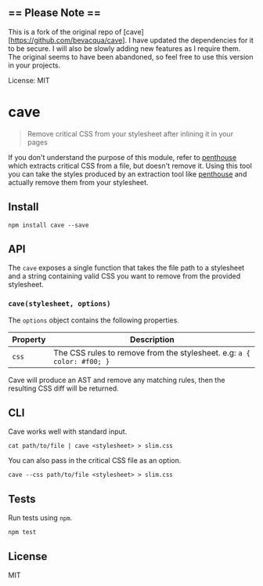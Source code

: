 ## == Please Note ==
This is a fork of the original repo of [cave][https://github.com/bevacqua/cave]. I have updated the dependencies for it to be secure. I will also be slowly adding new features as I require them. The original seems to have been abandoned, so feel free to use this version in your projects.

License: MIT

# cave

> Remove critical CSS from your stylesheet after inlining it in your pages

If you don't understand the purpose of this module, refer to [penthouse][1] which extracts critical CSS from a file, but doesn't remove it. Using this tool you can take the styles produced by an extraction tool like [penthouse][1] and actually remove them from your stylesheet.

## Install

```shell
npm install cave --save
```

## API

The `cave` exposes a single function that takes the file path to a stylesheet and a string containing valid CSS you want to remove from the provided stylesheet.

### `cave(stylesheet, options)`

The `options` object contains the following properties.

Property | Description
---------|-----------------------------------------------------------------------
`css`    | The CSS rules to remove from the stylesheet. e.g: `a { color: #f00; }`

Cave will produce an AST and remove any matching rules, then the resulting CSS diff will be returned.

## CLI

Cave works well with standard input.

```shell
cat path/to/file | cave <stylesheet> > slim.css
```

You can also pass in the critical CSS file as an option.

```shell
cave --css path/to/file <stylesheet> > slim.css
```

## Tests

Run tests using `npm`.

```shell
npm test
```

## License

MIT

[1]: https://github.com/pocketjoso/penthouse